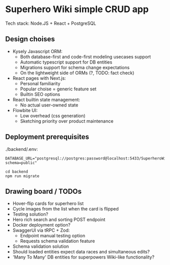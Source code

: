 # Superhero Wiki simple CRUD app

Tech stack: Node.JS + React + PostgreSQL

## Design choises

- Kysely Javascript ORM:
    - Both database-first and code-first modeling usecases support
    - Automatic typescript support for DB entities
    - Migrations support for schema change expectations
    - On the lightweight side of ORMs (?, TODO: fact check)
- React pages with Next.js:
    - Personal familiarity
    - Popular choise = generic feature set
    - Builtin SEO options
- React builtin state management:
    - No actual user-owned state
- Flowbite UI:
    - Low overhead (css generation)
    - Sketching priority over product maintenance

## Deployment prerequisites

./backend/.env:
```
DATABASE_URL="postgresql://postgres:password@localhost:5433/SuperheroWiki?schema=public"
```

```
cd backend
npm run migrate
```

## Drawing board / TODOs

- Hover-flip cards for superhero list
- Cycle images from the list when the card is flipped
- Testing solution?
- Hero rich search and sorting POST endpoint
- Docker deployment option?
- SwaggerUI via tRPC + Zod:
    - Endpoint manual testing option
    - Requests schema validation feature
- Schema validation solution
- Should loaded entities expect data races and simultaneous edits?
- 'Many To Many' DB entities for superpowers Wiki-like functionality?
